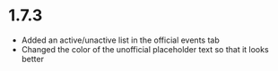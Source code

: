 # 1.7.3

- Added an active/unactive list in the official events tab
- Changed the color of the unofficial placeholder text so that it looks better
